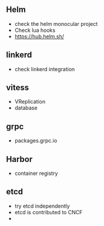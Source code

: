 ## Helm 
- check the helm monocular project
- Check lua hooks
- https://hub.helm.sh/

## linkerd
- check linkerd integration

## vitess
- VReplication
- database 

## grpc
- packages.grpc.io

## Harbor
- container registry

## etcd
- try etcd independently
- etcd is contributed to CNCF
- 